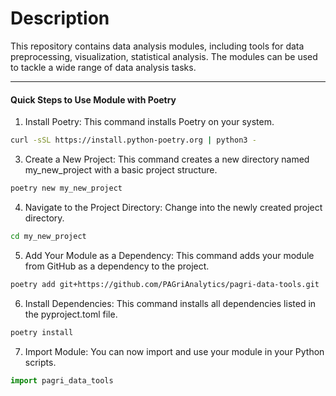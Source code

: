 # Description  
This repository contains data analysis modules, including tools for data preprocessing, visualization, statistical analysis. The modules can be used to tackle a wide range of data analysis tasks.

***

#### Quick Steps to Use Module with Poetry
1. Install Poetry:
This command installs Poetry on your system.
```bash
curl -sSL https://install.python-poetry.org | python3 -
```

3. Create a New Project:
This command creates a new directory named my_new_project with a basic project structure.
```bash
poetry new my_new_project
```

4. Navigate to the Project Directory:
Change into the newly created project directory.
```bash
cd my_new_project
```

5. Add Your Module as a Dependency:
This command adds your module from GitHub as a dependency to the project.
```bash
poetry add git+https://github.com/PAGriAnalytics/pagri-data-tools.git
```

6. Install Dependencies:
This command installs all dependencies listed in the pyproject.toml file.
```bash
poetry install
```
7. Import Module:
You can now import and use your module in your Python scripts.
```python
import pagri_data_tools
```





